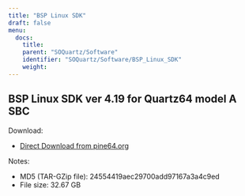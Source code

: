 ```yaml
---
title: "BSP Linux SDK"
draft: false
menu:
  docs:
    title:
    parent: "SOQuartz/Software"
    identifier: "SOQuartz/Software/BSP_Linux_SDK"
    weight: 
---
```


## BSP Linux SDK ver 4.19 for Quartz64 model A SBC

Download:

* [Direct Download from pine64.org](http://files.pine64.org/SDK/Quartz64/QUARTZ64-model-A_BSP%20Linux.tar.gz)

Notes:

* MD5 (TAR-GZip file): 24554419aec29700add97167a3a4c9ed
* File size: 32.67 GB
